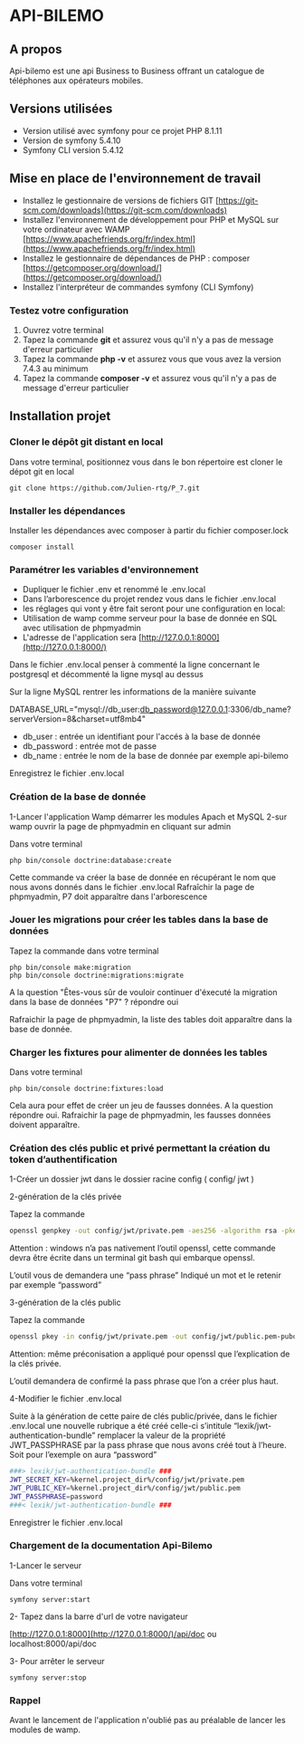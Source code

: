 # API-BILEMO

## A propos

Api-bilemo est une api  Business to Business offrant un catalogue de téléphones aux opérateurs mobiles.

## Versions utilisées

- Version utilisé avec symfony pour ce projet PHP 8.1.11
- Version de symfony 5.4.10
- Symfony CLI version 5.4.12

## Mise en place de l'environnement de travail

- Installez le gestionnaire de versions de fichiers GIT [https://git-scm.com/downloads](https://git-scm.com/downloads)
- Installez l'environnement de développement pour PHP et MySQL sur votre ordinateur avec WAMP [https://www.apachefriends.org/fr/index.html](https://www.apachefriends.org/fr/index.html)
- Installez le gestionnaire de dépendances de PHP : composer [https://getcomposer.org/download/](https://getcomposer.org/download/)
- Installez l'interpréteur de commandes symfony (CLI Symfony)

### Testez votre configuration

1. Ouvrez	votre terminal
2. Tapez	la commande **git** et	assurez vous qu'il n'y a pas de message d'erreur particulier
3. Tapez	la commande **php	-v** et	assurez vous que vous avez la version 7.4.3 au minimum
4. Tapez	la commande **composer -v** et assurez vous qu'il n'y a pas de message d'erreur particulier

## Installation projet

### Cloner le dépôt git distant en local

Dans votre terminal, positionnez vous dans le bon répertoire est cloner le dépot git en local

```
git clone https://github.com/Julien-rtg/P_7.git
```

### Installer les dépendances

Installer les dépendances avec composer à partir du fichier composer.lock

```
composer install
```

### Paramétrer les variables d'environnement

- Dupliquer le fichier .env et renommé le .env.local
- Dans l’arborescence du projet rendez vous dans le fichier .env.local
- les réglages qui vont y être fait seront pour une configuration en local:
- Utilisation de wamp comme serveur pour la base de donnée en SQL avec utilisation de phpmyadmin
- L'adresse de l'application sera [http://127.0.0.1:8000](http://127.0.0.1:8000/)

Dans le fichier .env.local penser à commenté la ligne concernant le postgresql et décommenté la ligne mysql au dessus

Sur la ligne MySQL rentrer les informations de la manière suivante

DATABASE_URL="mysql://db_user:db_password@127.0.0.1:3306/db_name?serverVersion=8&charset=utf8mb4"

- db_user : entrée un identifiant pour l'accés à la base de donnée
- db_password : entrée mot de passe
- db_name : entrée le nom de la base de donnée par exemple api-bilemo

Enregistrez le fichier .env.local

### Création de la base de donnée

1-Lancer l'application Wamp démarrer les modules Apach et MySQL
2-sur wamp ouvrir la page de phpmyadmin en cliquant sur admin

Dans votre terminal

```
php bin/console doctrine:database:create
```

Cette commande va créer la base de donnée en récupérant le nom que nous avons donnés dans le fichier .env.local
Rafraîchir la page de phpmyadmin,  P7 doit apparaître dans l'arborescence

### Jouer les migrations pour créer les tables dans la base de données

Tapez la commande dans votre terminal

```
php bin/console make:migration
php bin/console doctrine:migrations:migrate
```

A la question "Êtes-vous sûr de vouloir continuer d'éxecuté la migration dans la base de données "P7" ? répondre oui

Rafraichir la page de phpmyadmin, la liste des tables doit apparaître dans la base de donnée.

### Charger les fixtures pour alimenter de données les tables

Dans votre terminal

```
php bin/console doctrine:fixtures:load 
```

Cela aura pour effet de créer un jeu de fausses données.
A la question répondre oui.
Rafraichir la page de phpmyadmin, les fausses données doivent apparaître.

### Création des clés public et privé permettant la création du token d’authentification

1-Créer un dossier jwt dans le dossier racine config ( config/ jwt )

2-génération de la clés privée

Tapez la commande

```bash
openssl genpkey -out config/jwt/private.pem -aes256 -algorithm rsa -pkeyopt rsa_keygen_bits:4096
```

Attention : windows n’a pas nativement l’outil openssl, cette commande devra être écrite dans un terminal git bash qui embarque openssl.

L’outil vous de demandera une “pass phrase” Indiqué un mot et le retenir par exemple “password”

3-génération de la clés public

Tapez la commande

```bash
openssl pkey -in config/jwt/private.pem -out config/jwt/public.pem-pubout
```

Attention: même préconisation a appliqué pour openssl que l’explication de la clés privée.

L’outil demandera de confirmé la pass phrase que l’on a créer plus haut.

4-Modifier le fichier .env.local

Suite à la génération de cette paire de clés public/privée, dans le fichier .env.local une nouvelle rubrique a été créé celle-ci s’intitule “lexik/jwt-authentication-bundle” remplacer la valeur de la propriété JWT_PASSPHRASE par la pass phrase que nous avons créé tout à l’heure. Soit pour l’exemple on aura “password”

```bash
###> lexik/jwt-authentication-bundle ###
JWT_SECRET_KEY=%kernel.project_dir%/config/jwt/private.pem
JWT_PUBLIC_KEY=%kernel.project_dir%/config/jwt/public.pem
JWT_PASSPHRASE=password
###< lexik/jwt-authentication-bundle ###
```

Enregistrer le fichier .env.local

### Chargement de la documentation Api-Bilemo

1-Lancer le serveur

Dans votre terminal

```
symfony server:start
```

2- Tapez dans la barre d'url de votre navigateur

[http://127.0.0.1:8000](http://127.0.0.1:8000/)/api/doc ou localhost:8000/api/doc

3- Pour arrêter le serveur

```
symfony server:stop
```

### Rappel

Avant le lancement de l'application n'oublié pas au préalable de lancer les modules de wamp.